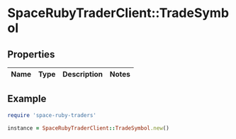 # SpaceRubyTraderClient::TradeSymbol

## Properties

| Name | Type | Description | Notes |
| ---- | ---- | ----------- | ----- |

## Example

```ruby
require 'space-ruby-traders'

instance = SpaceRubyTraderClient::TradeSymbol.new()
```

